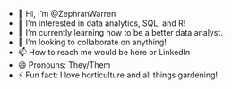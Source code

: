 - 👋 Hi, I’m @ZephranWarren
- 👀 I’m interested in data analytics, SQL, and R!
- 🌱 I’m currently learning how to be a better data analyst.
- 💞️ I’m looking to collaborate on anything!
- 📫 How to reach me would be here or LinkedIn
- 😄 Pronouns: They/Them
- ⚡ Fun fact: I love horticulture and all things gardening!

<!---
ZephranWarren/ZephranWarren is a ✨ special ✨ repository because its `README.md` (this file) appears on your GitHub profile.
You can click the Preview link to take a look at your changes.
--->
